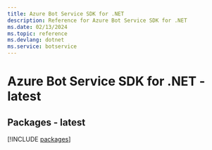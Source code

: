 ```yaml
---
title: Azure Bot Service SDK for .NET
description: Reference for Azure Bot Service SDK for .NET
ms.date: 02/13/2024
ms.topic: reference
ms.devlang: dotnet
ms.service: botservice
---
```

# Azure Bot Service SDK for .NET - latest
## Packages - latest
[!INCLUDE [packages](bot-service-index.md)]